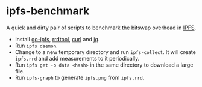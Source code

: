 # ipfs-benchmark

A quick and dirty pair of scripts to benchmark the bitswap overhead in [IPFS](https://ipfs.io/).

* Install [go-ipfs](https://ipfs.io/docs/install/), [rrdtool](http://oss.oetiker.ch/rrdtool/), [curl](http://curl.haxx.se/) and [jq](https://stedolan.github.io/jq/).
* Run `ipfs daemon`.
* Change to a new temporary directory and run `ipfs-collect`. It will create `ipfs.rrd` and add measurements to it periodically.
* Run `ipfs get -o data <hash>` in the same directory to download a large file.
* Run `ipfs-graph` to generate `ipfs.png` from `ipfs.rrd`.
